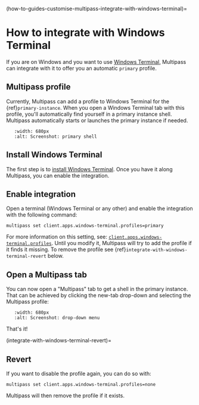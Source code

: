 (how-to-guides-customise-multipass-integrate-with-windows-terminal)=
# How to integrate with Windows Terminal

If you are on Windows and you want to use [Windows Terminal](https://aka.ms/terminal), Multipass can integrate with it to offer you an automatic `primary` profile.

## Multipass profile

Currently, Multipass can add a profile to Windows Terminal for the {ref}`primary-instance`. When you open a Windows Terminal tab with this profile, you'll automatically find yourself in a primary instance shell. Multipass automatically starts or launches the primary instance if needed.

```{figure} /images/multipass-windows-terminal-1.png
   :width: 680px
   :alt: Screenshot: primary shell
```

<!-- Original image on the Asset Manager
![Screenshot: primary shell|800x490, 85%](https://assets.ubuntu.com/v1/f875c1d3-multipass-windows-terminal-1.png)
-->

## Install Windows Terminal

The first step is to [install Windows Terminal](https://github.com/microsoft/terminal#installing-and-running-windows-terminal). Once you have it along Multipass, you can enable the integration.

## Enable integration

Open a terminal (Windows Terminal or any other) and enable the integration with the following command:

```
multipass set client.apps.windows-terminal.profiles=primary
```

For more information on this setting, see: [`client.apps.windows-terminal.profiles`](/reference/settings/client-apps-windows-terminal-profiles). Until you modify it, Multipass will try to add the profile if it finds it missing. To remove the profile see {ref}`integrate-with-windows-terminal-revert` below.

## Open a Multipass tab

You can now open a "Multipass" tab to get a shell in the primary instance. That can be achieved by clicking the new-tab drop-down and selecting the Multipass profile:

```{figure} /images/multipass-windows-terminal-2.jpeg
   :width: 680px
   :alt: Screenshot: drop-down menu
```

<!-- Original image on the Asset Manager
![Screenshot: drop-down menu|800x490, 85%](https://assets.ubuntu.com/v1/d14d32d6-multipass-windows-terminal-2.jpeg)
-->

That's it!

(integrate-with-windows-terminal-revert)=
## Revert

If you want to disable the profile again, you can do so with:

```
multipass set client.apps.windows-terminal.profiles=none
```

Multipass will then remove the profile if it exists.
